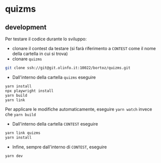 # quizms

## development

Per testare il codice durante lo sviluppo:

- clonare il contest da testare (si farà riferimento a `CONTEST` come il nome della cartella in cui si trova)
- clonare `quizms`
```sh
git clone ssh://git@git.olinfo.it:10022/bortoz/quizms.git
```

- Dall'interno della cartella `quizms` eseguire

```sh
yarn install
npx playwright install
yarn build
yarn link
```

Per applicare le modifiche automaticamente, eseguire `yarn watch` invece che `yarn build`

- Dall'interno della cartella `CONTEST` eseguire

```sh
yarn link quizms
yarn install
```

- Infine, sempre dall'interno di `CONTEST`, eseguire

```sh
yarn dev
```
